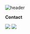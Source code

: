 ![header](https://capsule-render.vercel.app/api?type=waving&color=auto&height=300&section=header&text=Kang%20Hyun&fontSize=90)

**Contact**

<a href="https://www.instagram.com/hyu_ni1_"><img src="https://img.shields.io/badge/Instagram-E4405F?style=flat-square&logo=instagram&logoColor=white"/></a>&nbsp;<img src="https://img.shields.io/badge/gmail-CE493B?style=flat-square&logo=gmail&logoColor=white"/>

<!--
**hyunnn12/hyunnn12** is a ✨ _special_ ✨ repository because its `README.md` (this file) appears on your GitHub profile.

Here are some ideas to get you started:

- 🔭 I’m currently working on ...
- 🌱 I’m currently learning ...
- 👯 I’m looking to collaborate on ...
- 🤔 I’m looking for help with ...
- 💬 Ask me about ...
- 📫 How to reach me: ...
- 😄 Pronouns: ...
- ⚡ Fun fact: ...
-->
